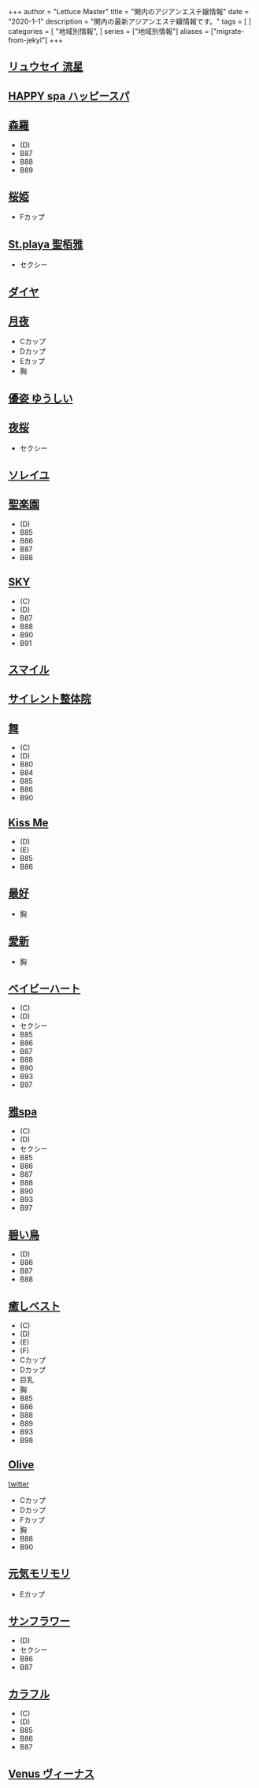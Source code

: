+++
author = "Lettuce Master"
title = "関内のアジアンエステ嬢情報"
date = "2020-1-1"
description = "関内の最新アジアンエステ嬢情報です。"
tags = [
]
categories = [
    "地域別情報",
]
series = ["地域別情報"]
aliases = ["migrate-from-jekyl"]
+++

## [リュウセイ 流星](http://liruliera.xyz/)
## [HAPPY spa ハッピースパ](https://happyspa.esthe-hp.com/)
## [森羅](http://latte.iest.xyz/)
- (D)
- B87
- B88
- B89
## [桜姫](http://aroma-massage.info/)
- Fカップ
## [St.playa 聖栢雅](http://www.playa.work/)
- セクシー
## [ダイヤ](http://diamond.esute.tokyo/)
## [月夜](http://www.pkiss.work/)
- Cカップ
- Dカップ
- Eカップ
- 胸
## [優姿 ゆうしい](http://es-koibito.work/)
## [夜桜](http://e-yozakura.xyz/)
- セクシー
## [ソレイユ](http://soleil.msa.jp/)
## [聖楽園](http://seirakuen.est.cm/)
- (D)
- B85
- B86
- B87
- B88
## [SKY](http://hi-msg.com/sky/)
- (C)
- (D)
- B87
- B88
- B90
- B91
## [スマイル](http://smile.esjp.xyz/)
## [サイレント整体院](https://silentseitaiin.ciao.jp/)
## [舞](http://www.sh-ymnhr.work/)
- (C)
- (D)
- B80
- B84
- B85
- B86
- B90
## [Kiss Me](http://angel-esthe.biz/)
- (D)
- (E)
- B85
- B86
## [最好](http://es-kannai.com/)
- 胸
## [愛新](http://www.aisin.work/)
- 胸
## [ベイビーハート](http://babyheart.info/)
- (C)
- (D)
- セクシー
- B85
- B86
- B87
- B88
- B90
- B93
- B97
## [雅spa](https://babyheart.info/)
- (C)
- (D)
- セクシー
- B85
- B86
- B87
- B88
- B90
- B93
- B97
## [碧い鳥](http://www.aoitori.mesthe.com/)
- (D)
- B86
- B87
- B88
## [癒しベスト](https://andlux.info/)
- (C)
- (D)
- (E)
- (F)
- Cカップ
- Dカップ
- 巨乳
- 胸
- B85
- B86
- B88
- B89
- B93
- B98
## [Olive](https://kannai-mensesthe.com/)
[twitter](https://twitter.com/kannai_esthe)
- Cカップ
- Dカップ
- Fカップ
- 胸
- B88
- B90
## [元気モリモリ](http://gkmorimori.jpest.net/)
- Eカップ
## [サンフラワー](http://www.sunflower-kannai.com/)
- (D)
- セクシー
- B86
- B87
## [カラフル](http://www.relax-colorful.com/)
- (C)
- (D)
- B85
- B86
- B87
## [Venus ヴィーナス](http://es-kannai.link/)
